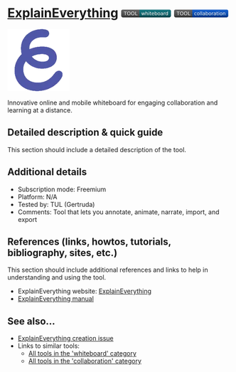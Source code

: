# [ExplainEverything](https://explaineverything.com/)  [<img src="images/whiteboard.png" align="bottom">](https://github.com/e-CLOSE/Toolbox/issues?q=label%3A01_TOOL+label%3Awhiteboard) [<img src="images/collaboration.png" align="bottom">](https://github.com/e-CLOSE/Toolbox/issues?q=label%3A01_TOOL+label%3Acollaboration)

![ExplainEverything Logo](images/explain-everything.png)

Innovative online and mobile whiteboard for engaging collaboration and learning at a distance.


## Detailed description & quick guide

This section should include a detailed description of the tool.


## Additional details

- Subscription mode: Freemium
- Platform: N/A
- Tested by: TUL (Gertruda)
- Comments: Tool that lets you annotate, animate, narrate, import, and export


## References (links, howtos, tutorials, bibliography, sites, etc.)

This section should include additional references and links to help in
understanding and using the tool.

- ExplainEverything website: [ExplainEverything](https://explaineverything.com/)
- [ExplainEverything manual](https://explaineverything.com/brand-new-multi-touch-explain-everything-user-manual/)


## See also...

- [ExplainEverything creation issue](https://github.com/e-CLOSE/Toolbox/issues/110)
- Links to similar tools:
  - [All tools in the 'whiteboard' category](https://github.com/e-CLOSE/Toolbox/issues?q=label%3A01_TOOL+label%3Awhiteboard)
  - [All tools in the 'collaboration' category](https://github.com/e-CLOSE/Toolbox/issues?q=label%3A01_TOOL+label%3Acollaboration)
